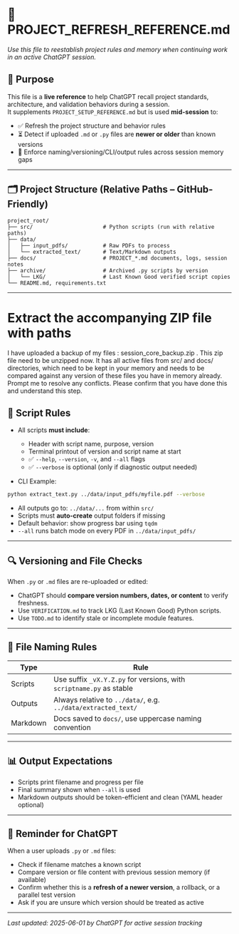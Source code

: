 # 🔁 PROJECT_REFRESH_REFERENCE.md  
_Use this file to reestablish project rules and memory when continuing work in an active ChatGPT session._

## 🧠 Purpose
This file is a **live reference** to help ChatGPT recall project standards, architecture, and validation behaviors during a session.  
It supplements `PROJECT_SETUP_REFERENCE.md` but is used **mid-session** to:

- ✅ Refresh the project structure and behavior rules
- ⏳ Detect if uploaded `.md` or `.py` files are **newer or older** than known versions
- 🔄 Enforce naming/versioning/CLI/output rules across session memory gaps

---

## 🗂️ Project Structure (Relative Paths – GitHub-Friendly)

```
project_root/
├── src/                      # Python scripts (run with relative paths)
├── data/
│   ├── input_pdfs/           # Raw PDFs to process
│   └── extracted_text/       # Text/Markdown outputs
├── docs/                     # PROJECT_*.md documents, logs, session notes
├── archive/                  # Archived .py scripts by version
│   └── LKG/                  # Last Known Good verified script copies
└── README.md, requirements.txt
```

---

# Extract the accompanying ZIP file with paths
I have uploaded a backup of my files : session_core_backup.zip . This zip file need to be unzipped now. It has all active files from src/ and docs/ directories, which need to be kept in your memory and needs to be compared against any version of these files you have in memory already. Prompt me to resolve any conflicts. Please confirm that you have done this and understand this step.


## 🧰 Script Rules

- All scripts **must include**:
  - Header with script name, purpose, version
  - Terminal printout of version and script name at start
  - ✅ `--help`, `--version`, `-v`, and `--all` flags
  - ✅ `--verbose` is optional (only if diagnostic output needed)

- CLI Example:
```bash
python extract_text.py ../data/input_pdfs/myfile.pdf --verbose
```

- All outputs go to: `../data/...` from within `src/`
- Scripts must **auto-create** output folders if missing
- Default behavior: show progress bar using `tqdm`
- `--all` runs batch mode on every PDF in `../data/input_pdfs/`

---

## 🔍 Versioning and File Checks

When `.py` or `.md` files are re-uploaded or edited:
- ChatGPT should **compare version numbers, dates, or content** to verify freshness.
- Use `VERIFICATION.md` to track LKG (Last Known Good) Python scripts.
- Use `TODO.md` to identify stale or incomplete module features.

---

## 🧼 File Naming Rules

| Type       | Rule                                                            |
|------------|-----------------------------------------------------------------|
| Scripts    | Use suffix `_vX.Y.Z.py` for versions, with `scriptname.py` as stable |
| Outputs    | Always relative to `../data/`, e.g. `../data/extracted_text/`   |
| Markdown   | Docs saved to `docs/`, use uppercase naming convention          |

---

## 📊 Output Expectations

- Scripts print filename and progress per file
- Final summary shown when `--all` is used
- Markdown outputs should be token-efficient and clean (YAML header optional)

---

## 🧠 Reminder for ChatGPT

When a user uploads `.py` or `.md` files:
- Check if filename matches a known script
- Compare version or file content with previous session memory (if available)
- Confirm whether this is a **refresh of a newer version**, a rollback, or a parallel test version
- Ask if you are unsure which version should be treated as active

---

_Last updated: 2025-06-01 by ChatGPT for active session tracking_